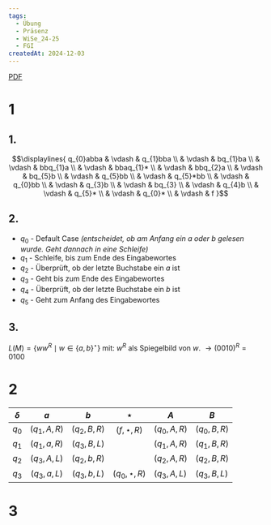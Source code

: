 ```yaml
---
tags:
  - Übung
  - Präsenz
  - WiSe_24-25
  - FGI
createdAt: 2024-12-03
---
```

[PDF](Uebung_07.pdf)
# 1
## 1.
$$\displaylines{
q_{0}abba & \vdash & q_{1}bba \\
& \vdash & bq_{1}ba \\
& \vdash & bbq_{1}a \\
& \vdash & bbaq_{1}* \\
& \vdash & bbq_{2}a \\
& \vdash & bq_{5}b \\
& \vdash & q_{5}bb \\
& \vdash & q_{5}*bb \\
& \vdash & q_{0}bb \\
& \vdash & q_{3}b \\
& \vdash & bq_{3} \\
& \vdash & q_{4}b \\
& \vdash & q_{5}* \\
& \vdash & q_{0}* \\
& \vdash & f
}$$

## 2.
- $q_{0}$ - Default Case _(entscheidet, ob am Anfang ein $a$ oder $b$ gelesen wurde. Geht dannach in eine Schleife)_
- $q_{1}$ - Schleife, bis zum Ende des Eingabewortes
- $q_{2}$ - Überprüft, ob der letzte Buchstabe ein $a$ ist
- $q_{3}$ - Geht bis zum Ende des Eingabewortes
- $q_{4}$ - Überprüft, ob der letzte Buchstabe ein $b$ ist
- $q_{5}$ - Geht zum Anfang des Eingabewortes

## 3.
$L(M)=\{ ww^R \mid w \in \{ a,b \}^\star \}$ mit:
$w^R$ als Spiegelbild von $w$. $\to(0010)^R = 0100$

# 2
| $\delta$ |     $a$     |     $b$     |     $\star$     | $A$             | $B$             |
| -------- | :---------: | :---------: | :-------------: | --------------- | --------------- |
| $q_0$    | $(q_1,A,R)$ | $(q_2,B,R)$ |  $(f,\star,R)$  | $(q_{0}, A, R)$ | $(q_{0}, B, R)$ |
| $q_1$    | $(q_1,a,R)$ | $(q_3,B,L)$ |                 | $(q_1,A,R)$     | $(q_1,B,R)$     |
| $q_2$    | $(q_3,A,L)$ | $(q_2,b,R)$ |                 | $(q_2,A,R)$     | $(q_2,B,R)$     |
| $q_3$    | $(q_3,a,L)$ | $(q_3,b,L)$ | $(q_0,\star,R)$ | $(q_3,A,L)$     | $(q_3,B,L)$     |
# 3
